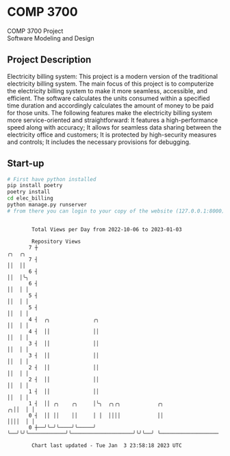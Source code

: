# COMP 3700
COMP 3700 Project  
Software Modeling and Design
## Project Description
Electricity billing system: This project is a modern version of the traditional electricity billing system. The main focus of this project is to computerize the electricity billing system to make it more seamless, accessible, and efficient. The software calculates the units consumed within a specified time duration and accordingly calculates the amount of money to be paid for those units. The following features make the electricity billing system more service-oriented and straightforward: It features a high-performance speed along with accuracy; It allows for seamless data sharing between the electricity office and customers; It is protected by high-security measures and controls; It includes the necessary provisions for debugging.

## Start-up
```bash
# First have python installed
pip install poetry
poetry install
cd elec_billing
python manage.py runserver
# from there you can login to your copy of the website (127.0.0.1:8000), default creds are admin/admin
```

```

        Total Views per Day from 2022-10-06 to 2023-01-03

        Repository Views
       7 ┼                                                               ╭╮  ╭╮
       7 ┤                                                               ││  ││
       6 ┤                                                               ││  │╰╮
       6 ┤                                                               ││  │ │
       5 ┤                                                               ││  │ │
       5 ┤                                                               ││  │ │
       4 ┤  ╭╮              ╭╮                                           ││  │ │
       4 ┤  ││              ││                                           ││  │ │
       3 ┤  ││              ││                                           ││  │ │
       3 ┤  ││              ││                                           ││  │ │
       2 ┤  ││              ││                                           ││  │ │
       2 ┤  ││              ││                                           ││  │ │
       1 ┤  ││              ││                                           ││  │ │
       1 ┤  ││ ╭╮    ╭╮     │╰╮  ╭╮╭╮            ╭╮                    ╭╮││  │ │
       0 ┤  ││ ││    ││     │ │  ││││            ││                    ││││  │ │
       0 ┼──╯╰─╯╰────╯╰─────╯ ╰──╯╰╯╰────────────╯╰────────────────────╯╰╯╰──╯ ╰───────────────────

        Chart last updated - Tue Jan  3 23:58:18 2023 UTC
        
```
